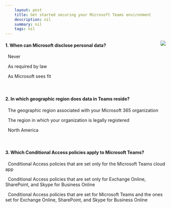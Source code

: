 ```yaml
---
    layout: post
    title: Get started securing your Microsoft Teams environment 
    description: nil
    summary: nil
    tags: nil
---
```



 <a target="_blank" href="https://docs.microsoft.com/en-us/learn/modules/m365-teams-secure-environment/5-knowledge-check/"><i class="fas fa-external-link-alt"></i> </a>
 <img align="right" src="https://docs.microsoft.com/en-us/learn/achievements/secure-your-ms-teams-environment.svg">
####  1. When can Microsoft disclose personal data?


<i class='far fa-square'></i> &nbsp;&nbsp;Never

<i class='fas fa-check-square' style='color: Dodgerblue;'></i> &nbsp;&nbsp;As required by law

<i class='far fa-square'></i> &nbsp;&nbsp;As Microsoft sees fit
<br />
<br />
<br />

####  2. In which geographic region does data in Teams reside?


<i class='fas fa-check-square' style='color: Dodgerblue;'></i> &nbsp;&nbsp;The geographic region associated with your Microsoft 365 organization

<i class='far fa-square'></i> &nbsp;&nbsp;The region in which your organization is legally registered

<i class='far fa-square'></i> &nbsp;&nbsp;North America
<br />
<br />
<br />

####  3. Which Conditional Access policies apply to Microsoft Teams?


<i class='far fa-square'></i> &nbsp;&nbsp;Conditional Access policies that are set only for the Microsoft Teams cloud app

<i class='far fa-square'></i> &nbsp;&nbsp;Conditional Access policies that are set only for Exchange Online, SharePoint, and Skype for Business Online

<i class='fas fa-check-square' style='color: Dodgerblue;'></i> &nbsp;&nbsp;Conditional Access policies that are set for Microsoft Teams and the ones set for Exchange Online, SharePoint, and Skype for Business Online
<br />
<br />
<br />
